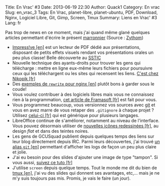 Title: En Vrac' #3
Date: 2013-06-19 22:30
Author: Quack1
Category: En vrac
Slug: en_vrac_3
Tags: En Vrac, planet-libre, planet-ubuntu, PDF, Download, Nginx, Logiciel Libre, Git, Gimp, Screen, Tmux
Summary: Liens en Vrac' #3
Lang: fr

Pas trop de news en ce moment, mais j'ai quand même glané quelques articles permettant d'écrire le présent [marronnier](http://fr.wikipedia.org/wiki/Marronnier_%28journalisme%29) (Source : [Zythom](http://zythom.blogspot.fr/2009/01/devenir-expert-judiciaire.html))

- [Impress!ve [en]](http://impressive.sourceforge.net/) est un lecteur de PDF dédié aux présentations, disposant de petits effets visuels rendant vos présentations orales un peu plus classe! Belle découverte au [SSTIC](http://quack1.me/tag/sstic-2013.html)
- Nouvelle technique des ayants-droits pour trouver les gens qui télécharge : mettre en ligne eux-même leurs fichiers pour poursuivre ceux qui les téléchargent ou les sites qui recensent les liens. [C'est chez Nikopik [fr]](http://www.nikopik.com/2013/06/une-entreprise-de-lutte-contre-le-piratage-met-des-fichiers-sur-the-pirate-bay-pour-attraper-des-pirates.html)
- Des [exemples de `rewrite` pour nginx [en]](https://blog.engineyard.com/2011/useful-rewrites-for-nginx) plutôt bons à garder sous le coude!
- Vous voulez contribuer à des logiciels libres mais vous ne connaissez rien à la programmation, [cet article de Framasoft [fr]](http://www.framablog.org/index.php/post/2013/06/12/logiciel-libre-aider-sans-programmer) est fait pour vous.
- Vous programmez beaucoup, vous versionnez vos sources avec [git](http://quack1.me/tag/git.html) et vous en avez marre de vous retaper des `.gitignore` à chaque projet ? Utilisez [celui-ci [fr]](http://petitcodeur.fr/git/gitignore-generique.html) qui est générique pour plusieurs langages.
- LibreOffice continue de s'améliorer, notamment au niveau de l'interface. Vous pouvez désormais utiliser de [nouvelles icônes redessinées [fr]](http://la-vache-libre.org/profitez-des-a-present-du-nouveau-set-dicones-flat-crystal-dans-libreoffice/), au design _flat_ et dans des teintes noires.
- Les gens de GCUSquad publient depuis quelques temps des liens sur leur blog directement depuis IRC. Parmi leurs découvertes, j'ai trouvé [un alias `git` [en]](https://coderwall.com/p/euwpig) permettant d'afficher les logs de façon un peu plus claire et jolie.
- J'ai eu besoin pour des slides d'ajouter une image de type "tampon". Si vous aussi, [suivez ce tuto [fr]](http://www.1point2vue.com/tampon-encre-gimp/)
- J'utilise `screen` depuis quelque temps. Tout le monde me dit du bien de [tmux [en]](http://www.slideshare.net/spolu1/uses-of-tmux-explained), j'ai vu des slides qui donnent ses avantages, etc,... mais je ne m'y suis toujours pas mis. Promis, je vais le faire (un jour).